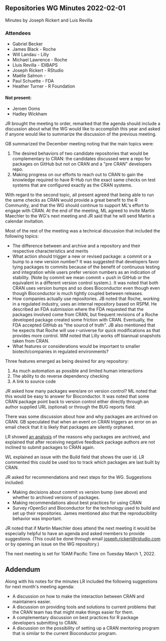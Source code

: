 ## Repositories WG Minutes 2022-02-01

Minutes by Joseph Rickert and Luis Revilla

### Attendees

* Gabriel Becker
* James Black - Roche
* Will Landau - Lilly
* Michael Lawrence - Roche 
* Lluis Revilla - IDIBAPS
* Joseph Rickert - RStudio
* Maëlle Salmon -
* Paul Schuette - FDA
* Heather Turner - R Foundation

#### Not present:  
 
* Jeroen Ooms
* Hadley Wickham 

JR brought the meeting to order, remarked that the agenda should include a discussion about what the WG would like to accomplish this year and asked if anyone would like to summarize the discussion of the previous meeting.

GB summarized the December meeting noting that the main topics were:

1. The desired behaviors of two candidate repositories that would be complementary to CRAN: the candidates discussed were a repo for packages on GitHub but not on CRAN and a "pre CRAN" developers repo.
2. Making progress on our efforts to reach out to CRAN to gain the knowledge required to have R-Hub run the exact same checks on test systems that are configured exactly as the CRAN systems.

With regard to the second topic, all present agreed that being able to run the same checks as CRAN would provide a great benefit to the R Community, and that the WG should continue to support ML's effort to engage with CRAN. At the end of the meeting, ML agreed to invite Martin Maechler to the WG's next meeting and JR said that he will send Martin a calendar invitation.

Most of the rest of the meeting was a technical discussion that included the following topics:

* The difference between and archive and a repository and their respective characteristics and merits
* What action should trigger a new or revised package: a commit or a bump to a new version number? It was suggested that developers favor tying packages to commits because of the benefit of continuous testing and integration while users prefer version numbers as an indication of stability. (Note by commit we mean commit + push in GitHub or the equivalent in a different version control system.). It was noted that both CRAN uses version bumps and so does Bioconductor even though even though Bioconductor is much tightly coupled between releases. 
* How companies actually use repositories. JB noted that Roche, working in a regulated industry, uses an internal repository based on RSPM. He described an FDA submission where the FDA requested that the packages involved come from CRAN, but frequent revisions of a Roche developed package created some friction with CRAN. Eventually, the FDA accepted GitHub as "the sourcd of truth". JB also mentioned that he expects that Roche will use r-universe for quick modifications as that provides more control. WM noted that Lilly works off biannual snapshots taken from CRAN. 
* What features or considerations would be important to smaller biotech/companies in regulated environments?

Three features emerged as being desired for any repository:  

1. As much automation as possible and limited human interactions
2. The ability to do reverse dependency checking 
3. A link to source code

JR asked how many packages were/are on version control? ML noted that this would be easy to answer for Bioconductor. It was noted that some CRAN package point back to version control either directly through an author supplied URL (optional) or through the BUG reports field. 

There was some discussion about how and why packages are archived on CRAN. GB speculated that when an event on CRAN triggers an error on an email check that it is likely that packages are silently orphaned.

LR showed [an analysis](https://llrs.dev/post/2021/12/07/reasons-cran-archivals/) of the reasons why packages are archived, and explained that after receiving negative feedback package authors are not inclined to submit packages to CRAN again.

WL explained an issue with the Build field that shows the user id. LR commented this could be used too to track which packages are last built by CRAN.

JR asked for recommendations and next steps for the WG. Suggestions included:

* Making decisions about commit vs version bump (see above) and whether to archived versions of packages.
* Making recommendations about best practices for using CRAN
* Survey rOpenSci and Bioconductor for the technology used to build and set up their repositories.
James mentioned also that the reproducibility behavior was important.

JR noted that if Martin Maechler does attend the next meeting it would be especially helpful to have an agenda and asked members to provide suggestions. (This could be done through email joseph.rickert@rstudio.com or by opening an issue on the WG repository.)

The next meeting is set for 10AM Pacific Time on Tuesday March 1, 2022.

## Addendum

Along with his notes for the minutes LR included the following suggestions for next month's meeting agenda:

* A discussion on how to make the interaction between CRAN and maintainers easier. 
* A discussion on providing tools and solutions to current problems that the CRAN team has that might make things easier for them.
* A complementary discussion on best practices for R package developers submitting to CRAN.  
* A discussion on the possibility of setting up a CRAN mentoring program that is similar to the current Bioconductor program.
